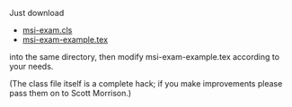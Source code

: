 Just download

*	[msi-exam.cls](https://github.com/semorrison/msi-exam-template/raw/master/msi-exam.cls)
*	[msi-exam-example.tex](https://github.com/semorrison/msi-exam-template/blob/master/msi-exam-example.tex)

into the same directory, then modify msi-exam-example.tex according to your needs.

(The class file itself is a complete hack; if you make improvements please pass them on to Scott Morrison.)